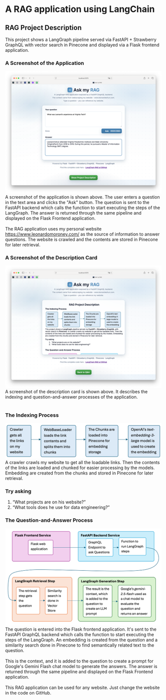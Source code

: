 # A RAG application using LangChain
## RAG Project Description
This project shows a LangGraph pipeline served via FastAPI + Strawberry GraphQL with vector search in Pinecone and displayed via a Flask frontend application.    
### A Screenshot of the Application
![A screenshot of the application](images/screenshot.png)
A screenshot of the application is shown above. The user enters a question in the text area and clicks the "Ask" button. The question is sent to the FastAPI backend which calls the function to start executing the steps of the LangGraph. The answer is returned through the same pipeline and displayed on the Flask Frontend application.     
<br>
The RAG application uses my personal website https://www.leonardomoroney.com/ as the source of information to answer questions. The website is crawled and the contents are stored in Pinecone for later retrieval.
<br>

### A Screenshot of the Description Card
![A screenshot of the application](images/screenshot2.png)
A screenshot of the description card is shown above. It describes the indexing and question-and-answer processes of the application.     
<br>

### The Indexing Process
![Abstract tech background](web/static/indexing.png)
A crawler crawls my website to get all the loadable links. Then the contents of the links are loaded and chunked for easier processing by the models. Embedding are created from the chunks and stored in Pinecone for later retrieval.

### Try asking
1. “What projects are on his website?”    
1. “What tools does he use for data engineering?”    

### The Question-and-Answer Process
![Abstract tech background](web/static/retrieval.png)
The question is entered into the Flask frontend application. It's sent to the FastAPI GraphQL backend which calls the function to start executing the steps of the LangGraph. An embedding is created from the question and a similarity search done in Pinecone to find semantically related text to the question.      
<br>
This is the context, and it is added to the question to create a prompt for Google's Gemini Flash chat model to generate the answers. The answer is returned through the same pipeline and displayed on the Flask Frontend application.     
<br>
This RAG application can be used for any website. Just change the website in the code on GitHub.